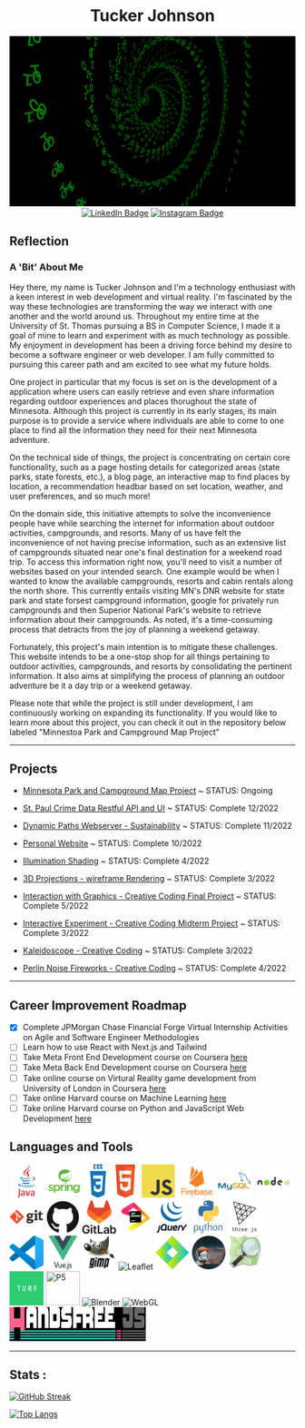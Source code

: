 <div align="center"> 
  <h1>Tucker Johnson</h1>
</div>

<div align="center">
  <img src="https://github.com/Tuck1297/InteractiveExperiment_CreativeCoding/blob/main/Images/homeimg.jpg" width="600" height="300"/>
    <div id="badges">
     <a href="https://www.linkedin.com/in/johnson-tucker-dev/"><img src="https://img.shields.io/badge/LinkedIn-blue?style=for-the-badge&logo=linkedin&logoColor=white" alt="LinkedIn Badge"/></a>
     <a href="https://www.instagram.com/humble4realphotos/"><img src="https://img.shields.io/badge/Instagram-red?style=for-the-badge&logo=instagram&logoColor=white" alt="Instagram Badge"/></a>
    </div>
</div>

## Reflection

### A 'Bit' About Me

Hey there, my name is Tucker Johnson and I'm a technology enthusiast with a keen interest in web development and virtual reality. I'm fascinated by the way these technologies are transforming the way we interact with one another and the world around us. Throughout my entire time at the University of St. Thomas pursuing a BS in Computer Science, I made it a goal of mine to learn and experiment with as much technology as possible. My enjoyment in development has been a driving force behind my desire to become a software engineer or web developer. I am fully committed to pursuing this career path and am excited to see what my future holds. 

One project in particular that my focus is set on is the development of a application where users can easily retrieve and even share information regarding outdoor experiences and places thorughout the state of Minnesota. Although this project is currently in its early stages, its main purpose is to provide a service where individuals are able to come to one place to find all the information they need for their next Minnesota adventure. 

On the technical side of things, the project is concentrating on certain core functionality, such as a page hosting details for categorized areas (state parks, state forests, etc.), a blog page, an interactive map to find places by location, a recommendation headbar based on set location, weather, and user preferences, and so much more! 

On the domain side, this initiative attempts to solve the inconvenience people have while searching the internet for information about outdoor activities, campgrounds, and resorts. Many of us have felt the inconvenience of not having precise information, such as an extensive list of campgrounds situated near one's final destination for a weekend road trip. To access this information right now, you'll need to visit a number of websites based on your intended search. One example would be when I wanted to know the available campgrounds, resorts and cabin rentals along the north shore. This currently entails visiting MN's DNR website for state park and state forsest campground information, google for privately run campgrounds and then Superior National Park's website to retrieve information about their campgrounds. As noted, it's a time-consuming process that detracts from the joy of planning a weekend getaway.

Fortunately, this project's main intention is to mitigate these challenges. This website intends to be a one-stop shop for all things pertaining to outdoor activities, campgrounds, and resorts by consolidating the pertinent information. It also aims at simplifying the process of planning an  outdoor adventure be it a day trip or a weekend getaway. 

Please note that while the project is still under development, I am continuously working on expanding its functionality. If you would like to learn more about this project, you can check it out in the repository below labeled "Minnestoa Park and Campground Map Project"

---

## Projects

- [Minnesota Park and Campground Map Project](https://github.com/Tuck1297/mn-map-repo) ~ STATUS: Ongoing

- [St. Paul Crime Data Restful API and UI](https://github.com/Tuck1297/St.-Paul-Crime-Project) ~ STATUS: Complete 12/2022

- [Dynamic Paths Webserver - Sustainability](https://github.com/Tuck1297/dynamic-paths-sustainability) ~ STATUS: Complete 11/2022

- [Personal Website](https://github.com/Tuck1297/tuck1297.github.io) ~ STATUS: Complete 10/2022

- [Illumination Shading](https://github.com/Tuck1297/cg-illuminationshading-2) ~ STATUS: Complete 4/2022

- [3D Projections - wireframe Rendering](https://github.com/Tuck1297/cg-3dprojections) ~ STATUS: Complete 3/2022

- [Interaction with Graphics - Creative Coding Final Project](https://github.com/Tuck1297/Creative-Coding-Final-Project-Code) ~ STATUS: Complete 5/2022 

- [Interactive Experiment - Creative Coding Midterm Project](https://github.com/Tuck1297/InteractiveExperiment_CreativeCoding) ~ STATUS: Complete 3/2022

- [Kaleidoscope - Creative Coding](https://github.com/Tuck1297/CreativeCodingKaleidoscope) ~ STATUS: Complete 3/2022

- [Perlin Noise Fireworks - Creative Coding](https://github.com/Tuck1297/CreativeCodingFireworksPerlinNoise) ~ STATUS: Complete 4/2022

<!-- - [Java MySQL Database Connector Program](https://github.com/Tuck1297/Database-Connector-Program) -->

<!-- - [Risen Christ Catholic School Tuition Calculation Project - Senior Capstone](https://www.google.com/) -->


---

## Career Improvement Roadmap
- [X] Complete JPMorgan Chase Financial Forge Virtual Internship Activities on Agile and Software Engineer Methodologies
- [ ] Learn how to use React with Next.js and Tailwind
- [ ] Take Meta Front End Development course on Coursera [here](https://www.coursera.org/professional-certificates/meta-front-end-developer)
- [ ] Take Meta Back End Development course on Coursera [here](https://www.coursera.org/professional-certificates/meta-back-end-developer)
- [ ] Take online course on Virtural Reality game development from University of London in Coursera [here](https://www.coursera.org/learn/making-virtual-reality-game)
- [ ] Take online Harvard course on Machine Learning [here](https://pll.harvard.edu/course/data-science-machine-learning?delta=5)
- [ ] Take online Harvard course on Python and JavaScript Web Development [here](https://pll.harvard.edu/course/cs50s-web-programming-python-and-javascript?delta=1)

## Languages and Tools
<div>
  <img src="https://github.com/devicons/devicon/blob/master/icons/java/java-original-wordmark.svg" title="Java" alt="Java" width="60" height="60"/>&nbsp;
  <img src="https://github.com/devicons/devicon/blob/master/icons/spring/spring-original-wordmark.svg" title="Spring" alt="Spring" width="60" height="60"/>&nbsp;
  <img src="https://github.com/devicons/devicon/blob/master/icons/css3/css3-plain-wordmark.svg"  title="CSS3" alt="CSS" width="40" height="60"/>&nbsp;
  <img src="https://github.com/devicons/devicon/blob/master/icons/html5/html5-original.svg" title="HTML5" alt="HTML" width="40" height="60"/>&nbsp;
  <img src="https://github.com/devicons/devicon/blob/master/icons/javascript/javascript-original.svg" title="JavaScript" alt="JavaScript" width="60" height="60"/>&nbsp;
  <img src="https://github.com/devicons/devicon/blob/master/icons/firebase/firebase-plain-wordmark.svg" title="Firebase" alt="Firebase" width="60" height="60"/>&nbsp;
  <img src="https://github.com/devicons/devicon/blob/master/icons/mysql/mysql-original-wordmark.svg" title="MySQL"  alt="MySQL" width="60" height="60"/>&nbsp;
  <img src="https://github.com/devicons/devicon/blob/master/icons/nodejs/nodejs-original-wordmark.svg" title="NodeJS" alt="NodeJS" width="60" height="60"/>&nbsp;
  <img src="https://github.com/devicons/devicon/blob/master/icons/git/git-original-wordmark.svg" title="Git" **alt="Git" width="60" height="60"/>
  <img src="https://github.com/devicons/devicon/blob/master/icons/github/github-original.svg" title="Github" **alt="Github" width="60" height="60"/>
  <img src="https://github.com/devicons/devicon/blob/master/icons/gitlab/gitlab-original-wordmark.svg" title="Gitlab" **alt="Gitlab" width="60" height="60"/>
  <img src="https://github.com/devicons/devicon/blob/master/icons/jetbrains/jetbrains-original.svg" title="Jetbrains" **alt="Jetbrains" width="60" height="60"/>
  <img src="https://github.com/devicons/devicon/blob/master/icons/jquery/jquery-original-wordmark.svg" title="jQuery" **alt="jQuery" width="60" height="60"/>
  <img src="https://github.com/devicons/devicon/blob/master/icons/python/python-original-wordmark.svg" title="Python" **alt="Python" width="60" height="60"/>
  <img src="https://github.com/devicons/devicon/blob/master/icons/threejs/threejs-original-wordmark.svg" title="threejs" **alt="threejs" width="60" height="60"/>
  <img src="https://github.com/devicons/devicon/blob/master/icons/vscode/vscode-original.svg" title="vscode" **alt="vscode" width="60" height="60"/>
  <img src="https://github.com/devicons/devicon/blob/master/icons/vuejs/vuejs-original-wordmark.svg" title="Vue" **alt="Vue" width="60" height="60"/>
  <img src="https://github.com/devicons/devicon/blob/master/icons/gimp/gimp-original-wordmark.svg" title="Gimp" **alt="Gimp" width="60" height="60"/>
  <img src="https://camo.githubusercontent.com/efe5825f7b954f1bdfea52541875c2d3c05da61c645a59d4b08c03e1ff6fbc4c/68747470733a2f2f7261776769742e636f6d2f4c6561666c65742f4c6561666c65742f6d61696e2f7372632f696d616765732f6c6f676f2e737667" title="Leaflet" **alt="Leaflet" height="60"/>
      <img src="https://github.com/Tuck1297/Crime-VueJS-UI/blob/main/images/splide.png" title="Splide" **alt="Splide" height="60"/>
    <img src="https://github.com/Tuck1297/Crime-VueJS-UI/blob/main/images/foundation.svg" title="Foundation" **alt="Foundation" width="60" height="60"/>
    <img src="https://github.com/Tuck1297/Crime-VueJS-UI/blob/main/images/nominatim.png" title="Nominatim" **alt="Nominatim" width="60" height="60"/>
    <img src="https://github.com/Tuck1297/Crime-VueJS-UI/blob/main/images/turf.jpg" title="Turf" **alt="Turf" width="60" height="60"/>
    <img src="https://p5js.org/assets/img/p5js.svg" **alt="P5" width="60" title="P5" height="60"/>
 <img src="https://upload.wikimedia.org/wikipedia/commons/0/0c/Blender_logo_no_text.svg" title="Blender" **alt="Blender" height="60" />
  <img src="https://upload.wikimedia.org/wikipedia/commons/thumb/2/25/WebGL_Logo.svg/1920px-WebGL_Logo.svg.png" title="WebGL" **alt="WebGL" height="60" />
  <img src="https://github.com/Tuck1297/Creative-Coding-Final-Project-Code/blob/main/handsfree.jpg" title="Handsfree.js" **alt="Handsfree.js" height="60" width="240" />
</div>

---

## Stats :

[![GitHub Streak](http://github-readme-streak-stats.herokuapp.com?user=Tuck1297&theme=dark&background=000000)](https://git.io/streak-stats)

[![Top Langs](https://github-readme-stats.vercel.app/api/top-langs/?username=Tuck1297&layout=compact&theme=vision-friendly-dark)](https://github.com/anuraghazra/github-readme-stats)

